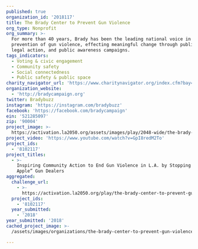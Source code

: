 ```yaml
---
published: true
organization_id: '2018117'
title: The Brady Center to Prevent Gun Violence
org_type: Nonprofit
org_summary: >-
  For more than 40 years, Brady has been the leading national voice in the
  prevention of gun violence, effecting meaningful change through public policy,
  legal action, and public awareness campaigns.
tags_indicators:
  - Voting & civic engagement
  - Community safety
  - Social connectedness
  - Public safety & public space
charity_navigator_url: 'https://www.charitynavigator.org/index.cfm?bay=search.profile&ein=521285097'
organization_website:
  - 'http://bradycampaign.org'
twitter: Bradybuzz
instagram: 'https://instagram.com/bradybuzz'
facebook: 'https://facebook.com/bradycampaign'
ein: '521285097'
zip: '90004'
project_image: >-
  https://activation.la2050.org/assets/images/play/2048-wide/the-brady-center-to-prevent-gun-violence.jpg
project_video: 'https://www.youtube.com/watch?v=GpI8redM2To'
project_ids:
  - '8102117'
project_titles:
  - >-
    Inspiring Community Action to End Gun Violence in L.A. by Stopping “Bad
    Apple” Gun Dealers
aggregated:
  challenge_url:
    - >-
      https://activation.la2050.org/play/the-brady-center-to-prevent-gun-violence/
  project_ids:
    - '8102117'
  year_submitted:
    - '2018'
year_submitted: '2018'
cached_project_image: >-
  /assets/images/organizations/the-brady-center-to-prevent-gun-violence/activation.la2050.org/assets/images/play/2048-wide/the-brady-center-to-prevent-gun-violence.jpg

---
```

